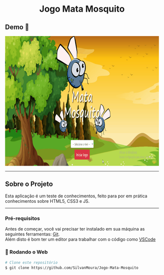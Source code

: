 <h1 style="text-align: center; font-weight: bold;">Jogo Mata Mosquito</h1>

## Demo 📸

<div align="center" >
  <img src="github\animation.gif" alt="demo-web" height="425">
</div>

---

## Sobre o Projeto

Esta aplicação é um teste de conhecimentos, feito para por em prática conhecimentos sobre HTML5, CSS3 e JS.

---
### Pré-requisitos

Antes de começar, você vai precisar ter instalado em sua máquina as seguintes ferramentas:
[Git](https://git-scm.com).
<br>
Além disto é bom ter um editor para trabalhar com o código como [VSCode](https://code.visualstudio.com/)

### 🎲 Rodando o Web

```bash
# Clone este repositório
$ git clone https://github.com/SilvanMoura/Jogo-Mata-Mosquito

```